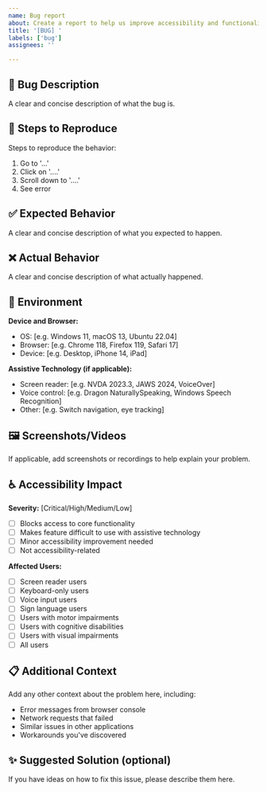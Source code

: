 ```yaml
---
name: Bug report
about: Create a report to help us improve accessibility and functionality
title: '[BUG] '
labels: ['bug']
assignees: ''

---
```


## 🐛 Bug Description
A clear and concise description of what the bug is.

## 🔄 Steps to Reproduce
Steps to reproduce the behavior:
1. Go to '...'
2. Click on '....'
3. Scroll down to '....'
4. See error

## ✅ Expected Behavior
A clear and concise description of what you expected to happen.

## ❌ Actual Behavior
A clear and concise description of what actually happened.

## 📱 Environment
**Device and Browser:**
- OS: [e.g. Windows 11, macOS 13, Ubuntu 22.04]
- Browser: [e.g. Chrome 118, Firefox 119, Safari 17]
- Device: [e.g. Desktop, iPhone 14, iPad]

**Assistive Technology (if applicable):**
- Screen reader: [e.g. NVDA 2023.3, JAWS 2024, VoiceOver]
- Voice control: [e.g. Dragon NaturallySpeaking, Windows Speech Recognition]
- Other: [e.g. Switch navigation, eye tracking]

## 🖼️ Screenshots/Videos
If applicable, add screenshots or recordings to help explain your problem.

## ♿ Accessibility Impact
**Severity:** [Critical/High/Medium/Low]
- [ ] Blocks access to core functionality
- [ ] Makes feature difficult to use with assistive technology  
- [ ] Minor accessibility improvement needed
- [ ] Not accessibility-related

**Affected Users:**
- [ ] Screen reader users
- [ ] Keyboard-only users
- [ ] Voice input users
- [ ] Sign language users
- [ ] Users with motor impairments
- [ ] Users with cognitive disabilities
- [ ] Users with visual impairments
- [ ] All users

## 📋 Additional Context
Add any other context about the problem here, including:
- Error messages from browser console
- Network requests that failed
- Similar issues in other applications
- Workarounds you've discovered

## ✨ Suggested Solution (optional)
If you have ideas on how to fix this issue, please describe them here.